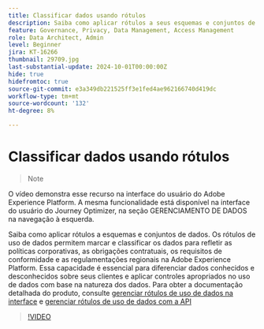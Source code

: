 ```yaml
---
title: Classificar dados usando rótulos
description: Saiba como aplicar rótulos a seus esquemas e conjuntos de dados.
feature: Governance, Privacy, Data Management, Access Management
role: Data Architect, Admin
level: Beginner
jira: KT-16266
thumbnail: 29709.jpg
last-substantial-update: 2024-10-01T00:00:00Z
hide: true
hidefromtoc: true
source-git-commit: e3a349db221525ff3e1fed4ae962166740d419dc
workflow-type: tm+mt
source-wordcount: '132'
ht-degree: 8%

---
```


# Classificar dados usando rótulos

>>[!NOTE]
>>
O vídeo demonstra esse recurso na interface do usuário do Adobe Experience Platform. A mesma funcionalidade está disponível na interface do usuário do Journey Optimizer, na seção GERENCIAMENTO DE DADOS na navegação à esquerda.

Saiba como aplicar rótulos a esquemas e conjuntos de dados. Os rótulos de uso de dados permitem marcar e classificar os dados para refletir as políticas corporativas, as obrigações contratuais, os requisitos de conformidade e as regulamentações regionais na Adobe Experience Platform. Essa capacidade é essencial para diferenciar dados conhecidos e desconhecidos sobre seus clientes e aplicar controles apropriados no uso de dados com base na natureza dos dados. Para obter a documentação detalhada do produto, consulte [gerenciar rótulos de uso de dados na interface](https://experienceleague.adobe.com/docs/experience-platform/data-governance/labels/user-guide.html?lang=pt-BR) e [gerenciar rótulos de uso de dados com a API](https://experienceleague.adobe.com/docs/experience-platform/data-governance/labels/dataset-api.html)

>[!VIDEO](https://video.tv.adobe.com/v/29709?learn=on)
